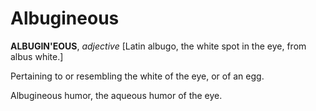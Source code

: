 # Albugineous

**ALBUGIN'EOUS**, _adjective_ \[Latin albugo, the white spot in the eye, from albus white.\]

Pertaining to or resembling the white of the eye, or of an egg.

Albugineous humor, the aqueous humor of the eye.